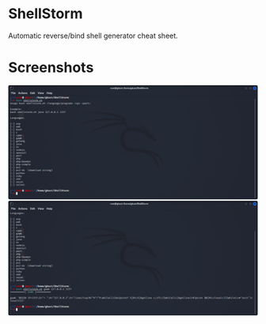 # ShellStorm
Automatic reverse/bind shell generator cheat sheet.  

# Screenshots
![alt text](https://github.com/0bfxGH0ST/ShellStorm/blob/main/screenshots/screenshot1.png)  
![alt text](https://github.com/0bfxGH0ST/ShellStorm/blob/main/screenshots/screenshot02.png)  

